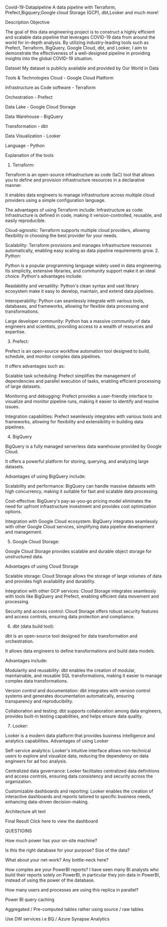 Covid-19-Datapipeline
A data pipeline with Terraform, Prefect,Bigquery,Google cloud Storage (GCP), dbt,Looker and much more!

Description
Objective

The goal of this data engineering project is to construct a highly efficient and scalable data pipeline that leverages COVID-19 data from around the world for in-depth analysis. By utilizing industry-leading tools such as Prefect, Terraform, BigQuery, Google Cloud, dbt, and Looker, I aim to demonstrate the effectiveness of a well-designed pipeline in providing insights into the global COVID-19 situation.

Dataset
My dataset is publicly available and provided by Our World in Data

Tools & Technologies
Cloud - Google Cloud Platform

Infrastructure as Code software - Terraform

Orchestration - Prefect

Data Lake - Google Cloud Storage

Data Warehouse - BigQuery

Transformation - dbt

Data Visualization - Looker

Language - Python

Explanation of the tools
1. Terraform:

Terraform is an open-source infrastructure as code (IaC) tool that allows you to define and provision infrastructure resources in a declarative manner.

It enables data engineers to manage infrastructure across multiple cloud providers using a simple configuration language.

The advantages of using Terraform include: Infrastructure as code: Infrastructure is defined in code, making it version-controlled, reusable, and easily reproducible.

Cloud-agnostic: Terraform supports multiple cloud providers, allowing flexibility in choosing the best provider for your needs.

Scalability: Terraform provisions and manages infrastructure resources automatically, enabling easy scaling as data pipeline requirements grow.
2. Python:

Python is a popular programming language widely used in data engineering. Its simplicity, extensive libraries, and community support make it an ideal choice.
Python's advantages include:

Readability and versatility: Python's clean syntax and vast library ecosystem make it easy to develop, maintain, and extend data pipelines.

Interoperability: Python can seamlessly integrate with various tools, databases, and frameworks, allowing for flexible data processing and transformations.

Large developer community: Python has a massive community of data engineers and scientists, providing access to a wealth of resources and expertise.

3. Prefect:

Prefect is an open-source workflow automation tool designed to build, schedule, and monitor complex data pipelines.

It offers advantages such as:

Scalable task scheduling: Prefect simplifies the management of dependencies and parallel execution of tasks, enabling efficient processing of large datasets.

Monitoring and debugging: Prefect provides a user-friendly interface to visualize and monitor pipeline runs, making it easier to identify and resolve issues.

Integration capabilities: Prefect seamlessly integrates with various tools and frameworks, allowing for flexibility and extensibility in building data pipelines.

4. BigQuery

BigQuery is a fully managed serverless data warehouse provided by Google Cloud.

It offers a powerful platform for storing, querying, and analyzing large datasets.

Advantages of using BigQuery include:

Scalability and performance: BigQuery can handle massive datasets with high concurrency, making it suitable for fast and scalable data processing.

Cost-effective: BigQuery's pay-as-you-go pricing model eliminates the need for upfront infrastructure investment and provides cost optimization options.

Integration with Google Cloud ecosystem: BigQuery integrates seamlessly with other Google Cloud services, simplifying data pipeline development and management.

5. Google Cloud Storage:

Google Cloud Storage provides scalable and durable object storage for unstructured data.

Advantages of using Cloud Storage

Scalable storage: Cloud Storage allows the storage of large volumes of data and provides high availability and durability.

Integration with other GCP services: Cloud Storage integrates seamlessly with tools like BigQuery and Prefect, enabling efficient data movement and processing.

Security and access control: Cloud Storage offers robust security features and access controls, ensuring data protection and compliance.

6. dbt (data build tool):

dbt is an open-source tool designed for data transformation and orchestration.

It allows data engineers to define transformations and build data models.

Advantages include:

Modularity and reusability: dbt enables the creation of modular, maintainable, and reusable SQL transformations, making it easier to manage complex data transformations.

Version control and documentation: dbt integrates with version control systems and generates documentation automatically, ensuring transparency and reproducibility.

Collaboration and testing: dbt supports collaboration among data engineers, provides built-in testing capabilities, and helps ensure data quality.

7. Looker:

Looker is a modern data platform that provides business intelligence and analytics capabilities.
Advantages of using Looker

Self-service analytics: Looker's intuitive interface allows non-technical users to explore and visualize data, reducing the dependency on data engineers for ad hoc analysis.

Centralized data governance: Looker facilitates centralized data definitions and access controls, ensuring data consistency and security across the organization.

Customizable dashboards and reporting: Looker enables the creation of interactive dashboards and reports tailored to specific business needs, enhancing data-driven decision-making.

Architecture
alt text

Final Result
Click here to view the dashboard

QUESTIOINS

How much power has your on-site machine?

Is this the right database for your purpose? Size of the data?

What about your net-work? Any bottle-neck here?

How complex are your PowerBI reports? I have seen many BI analysts who build their reports solely on PowerBI, in particular they join data in PowerBI, instead of using the power of the database.

How many users and processes are using this replica in parallel?

Power BI query caching

Aggregated / Pre-computed tables rather using source / raw tables

Use DW services i.e BQ / Azure Synapse Analytics
